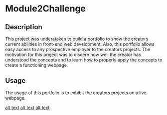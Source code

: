 # Module2Challenge

## Description


This project was underataken to build a portfolio to show the creators current abilities in front-end web development. Also, this portfolio allows easy access to any prospective employer to the creators projects. The motivation for this project was to discern how well the creator has understood the concepts and to learn how to properly apply the concepts to create a functioning webpage. 


## Usage

The usage of this portfolio is to exhibit the creators projects on a live webpage.

[alt text](assets/images/Capture.PNG)
[alt text](assets/images/Capture2.PNG)
[alt text](assets/images/Capture3.PNG)



